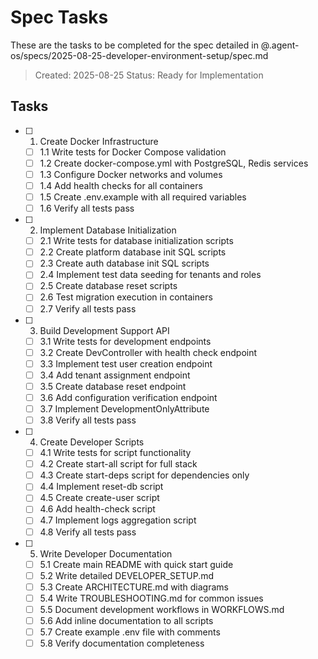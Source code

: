 # Spec Tasks

These are the tasks to be completed for the spec detailed in @.agent-os/specs/2025-08-25-developer-environment-setup/spec.md

> Created: 2025-08-25
> Status: Ready for Implementation

## Tasks

- [ ] 1. Create Docker Infrastructure
  - [ ] 1.1 Write tests for Docker Compose validation
  - [ ] 1.2 Create docker-compose.yml with PostgreSQL, Redis services
  - [ ] 1.3 Configure Docker networks and volumes
  - [ ] 1.4 Add health checks for all containers
  - [ ] 1.5 Create .env.example with all required variables
  - [ ] 1.6 Verify all tests pass

- [ ] 2. Implement Database Initialization
  - [ ] 2.1 Write tests for database initialization scripts
  - [ ] 2.2 Create platform database init SQL scripts
  - [ ] 2.3 Create auth database init SQL scripts
  - [ ] 2.4 Implement test data seeding for tenants and roles
  - [ ] 2.5 Create database reset scripts
  - [ ] 2.6 Test migration execution in containers
  - [ ] 2.7 Verify all tests pass

- [ ] 3. Build Development Support API
  - [ ] 3.1 Write tests for development endpoints
  - [ ] 3.2 Create DevController with health check endpoint
  - [ ] 3.3 Implement test user creation endpoint
  - [ ] 3.4 Add tenant assignment endpoint
  - [ ] 3.5 Create database reset endpoint
  - [ ] 3.6 Add configuration verification endpoint
  - [ ] 3.7 Implement DevelopmentOnlyAttribute
  - [ ] 3.8 Verify all tests pass

- [ ] 4. Create Developer Scripts
  - [ ] 4.1 Write tests for script functionality
  - [ ] 4.2 Create start-all script for full stack
  - [ ] 4.3 Create start-deps script for dependencies only
  - [ ] 4.4 Implement reset-db script
  - [ ] 4.5 Create create-user script
  - [ ] 4.6 Add health-check script
  - [ ] 4.7 Implement logs aggregation script
  - [ ] 4.8 Verify all tests pass

- [ ] 5. Write Developer Documentation
  - [ ] 5.1 Create main README with quick start guide
  - [ ] 5.2 Write detailed DEVELOPER_SETUP.md
  - [ ] 5.3 Create ARCHITECTURE.md with diagrams
  - [ ] 5.4 Write TROUBLESHOOTING.md for common issues
  - [ ] 5.5 Document development workflows in WORKFLOWS.md
  - [ ] 5.6 Add inline documentation to all scripts
  - [ ] 5.7 Create example .env file with comments
  - [ ] 5.8 Verify documentation completeness